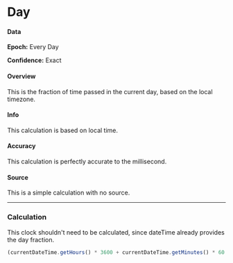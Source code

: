 # Day

#### Data

**Epoch:** Every Day

**Confidence:** Exact

#### Overview

This is the fraction of time passed in the current day, based on the local timezone.

#### Info

This calculation is based on local time.

#### Accuracy

This calculation is perfectly accurate to the millisecond.

#### Source

This is a simple calculation with no source.

---

### Calculation

This clock shouldn't need to be calculated, since dateTime already provides the day fraction.

```js
(currentDateTime.getHours() * 3600 + currentDateTime.getMinutes() * 60 + currentDateTime.getSeconds()) * 1000 + currentDateTime.getMilliseconds()) / 86400000;
```
